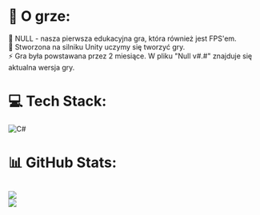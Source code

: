# 💫 O grze:
🔭 NULL - nasza pierwsza edukacyjna gra, która również jest FPS'em.<br>🌱 Stworzona na silniku Unity uczymy się tworzyć gry.<br>⚡ Gra była powstawana przez 2 miesiące. W pliku "Null v#.#" znajduje się aktualna wersja gry.<br>



# 💻 Tech Stack:
![C#](https://img.shields.io/badge/c%23-%23239120.svg?style=for-the-badge&logo=c-sharp&logoColor=white)
# 📊 GitHub Stats:
![](https://github-readme-stats.vercel.app/api?username=LunarStudioDev&theme=dark&hide_border=false&include_all_commits=false&count_private=false)<br/>
![](https://github-readme-stats.vercel.app/api/top-langs/?username=LunarStudioDev&theme=dark&hide_border=false&include_all_commits=false&count_private=false&layout=compact)
---

<!-- Proudly created with GPRM ( https://gprm.itsvg.in ) -->
